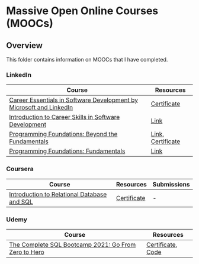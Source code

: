 # Massive Open Online Courses (MOOCs)

## Overview
This folder contains information on MOOCs that I have completed.

### LinkedIn
| Course                                                                                                                                                                             | Resources                                                                                                                                                                                                                                                                                                                                                                               |
|------------------------------------------------------------------------------------------------------------------------------------------------------------------------------------|-----------------------------------------------------------------------------------------------------------------------------------------------------------------------------------------------------------------------------------------------------------------------------------------------------------------------------------------------------------------------------------------|
| [Career Essentials in Software Development by Microsoft and LinkedIn](https://www.linkedin.com/learning/paths/career-essentials-in-software-development-by-microsoft-and-linkedin) | [Certificate](https://github.com/shumarb/training/blob/main/mooc/certificates/sheikh-umar-linkedin-certificate-of-completion-career-essentials-in-software-development-by-microsoft-and-linkedIn.pdf)                                                                                                                                                                                   |
| [Introduction to Career Skills in Software Development](https://www.linkedin.com/learning/introduction-to-career-skills-in-software-development/)                                  | [Link](https://www.linkedin.com/learning/certificates/4869e9f2076d75fb30fc06dce4b706cca259272e50391f0abf56c6123d9fde32?u=78163626)                                                                                                                                                                                                                                                      |
| [Programming Foundations: Beyond the Fundamentals](https://www.linkedin.com/learning/programming-foundations-beyond-the-fundamentals/)                                             | [Link](https://www.linkedin.com/learning/certificates/f65e1ce96485ff29cdb1e026b603527343889d5a0a4fb2a79c3e2af4f323dba7?accountId=78163626&u=78163626&success=true&authUUID=kvJdK4ORSayXLGVXrRG36A%3D%3D), [Certificate](https://github.com/shumarb/training/tree/main/mooc/certificates/sheikh-umar-linkedin-certificate-of-completion-programming-foundations-beyond-the-fundamentals) |
| [Programming Foundations: Fundamentals](https://www.linkedin.com/learning/programming-foundations-fundamentals)                                                                    | [Link](https://www.linkedin.com/learning/certificates/d67916261bf37d5242cfea2fea3b98b5325c87a628272e775421ead1483e3ca4?u=78163626)                                                                                                                                                                                                                                                      |

### Coursera
| Course                                                                                                                       | Resources                                                                           | Submissions   |
|------------------------------------------------------------------------------------------------------------------------------|-------------------------------------------------------------------------------------|---------------|
| [Introduction to Relational Database and SQL](https://www.coursera.org/projects/introduction-to-relational-database-and-sql) | [Certificate](https://www.coursera.org/account/accomplishments/verify/ACTDGDEZMHWL) | -             |

### Udemy
| Course                                                                                                          | Resources                                                                                                                                                                                                       |
|-----------------------------------------------------------------------------------------------------------------|-----------------------------------------------------------------------------------------------------------------------------------------------------------------------------------------------------------------|
| [The Complete SQL Bootcamp 2021: Go From Zero to Hero](https://www.udemy.com/course/the-complete-sql-bootcamp/) | [Certificate](https://github.com/shumarb/training/blob/main/mooc/certificates/sheikh-umar-udemy-certificate-of-completion-sql.pdf), [Code](https://github.com/shumarb/training/blob/main/mooc/code/answers.sql) |
